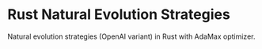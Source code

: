 # Rust Natural Evolution Strategies
Natural evolution strategies (OpenAI variant) in Rust with AdaMax optimizer.
